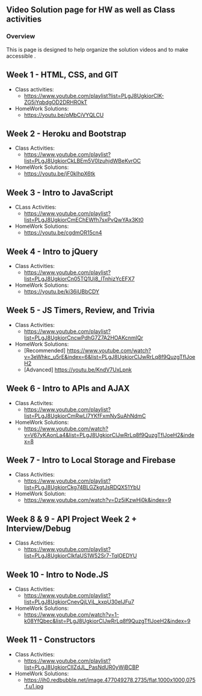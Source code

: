 ## Video Solution page for HW as well as Class activities

### Overview

This is page is designed to help organize the solution videos and to make accessible .

## Week 1 - HTML, CSS, and GIT

* Class activities: 
    -  https://www.youtube.com/playlist?list=PLgJ8UgkiorClK-ZG5jYqbdgOD2DRHROkT 
* HomeWork Solutions:
    - https://youtu.be/qMbCiVYQLCU


## Week 2 - Heroku and Bootstrap

* Class Activities:
    - https://www.youtube.com/playlist?list=PLgJ8UgkiorCkLBEm5V0IzuhjdWBeKvrOC
* HomeWork Solutions:
    - https://youtu.be/jF0kIhpX6tk 

## Week 3 - Intro to JavaScript

* CLass Activities:
    - https://www.youtube.com/playlist?list=PLgJ8UgkiorCmEChEWfh7sxPvQwYAx3Kt0
* HomeWork Solutions:
    - https://youtu.be/cgdmOR15cn4

## Week 4 - Intro to jQuery

* Class Activities:
    - https://www.youtube.com/playlist?list=PLgJ8UgkiorCn05TQ1Ui8_lTnhizYcEFX7
* HomeWork Solutions:
    - https://youtu.be/ki36iUBbCDY

## Week 5 - JS Timers, Review, and Trivia

* Class Activities:
    - https://www.youtube.com/playlist?list=PLgJ8UgkiorCncwPdhG7Z7A2HOAKcnmIQr
* HomeWork Solutions:
    - [Recommended] https://www.youtube.com/watch?v=3eWhkc_u5rE&index=6&list=PLgJ8UgkiorClJwRrLq8f9QuzgTflJoeH2
    - [Advanced] https://youtu.be/KndV7UxLpnk

## Week 6 - Intro to APIs and AJAX

* Class Activites:
    - https://www.youtube.com/playlist?list=PLgJ8UgkiorCmRwLl7YKfFxmNySuAhNdmC
* HomeWork Solutions:
    - https://www.youtube.com/watch?v=V67yKAonLa4&list=PLgJ8UgkiorClJwRrLq8f9QuzgTflJoeH2&index=8

## Week 7 - Intro to Local Storage and Firebase

* Class Activities:
   - https://www.youtube.com/playlist?list=PLgJ8UgkiorCkg74BLGZkgtJsRDQX51YbU
* HomeWork Solution:
    - https://www.youtube.com/watch?v=Dz5iKzwHi0k&index=9

## Week 8 & 9 - API Project Week 2 + Interview/Debug

* Class Activities:
    - https://www.youtube.com/playlist?list=PLgJ8UgkiorClkfaUS1W52Sr7-TqlOEDYU

## Week 10 - Intro to Node.JS

* Class Activities:
    - https://www.youtube.com/playlist?list=PLgJ8UgkiorCnevQjLViL_kxpU30eIJFu7
* HomeWork Solutions:
    - https://www.youtube.com/watch?v=1-k08YfQbec&list=PLgJ8UgkiorClJwRrLq8f9QuzgTflJoeH2&index=9

## Week 11 - Constructors

* Class Activities:
    - https://www.youtube.com/playlist?list=PLgJ8UgkiorClIZdJL_PasNdUR0yWjBCBP
* HomeWork Solutions:
    - https://ih0.redbubble.net/image.477049278.2735/flat,1000x1000,075,f.u1.jpg